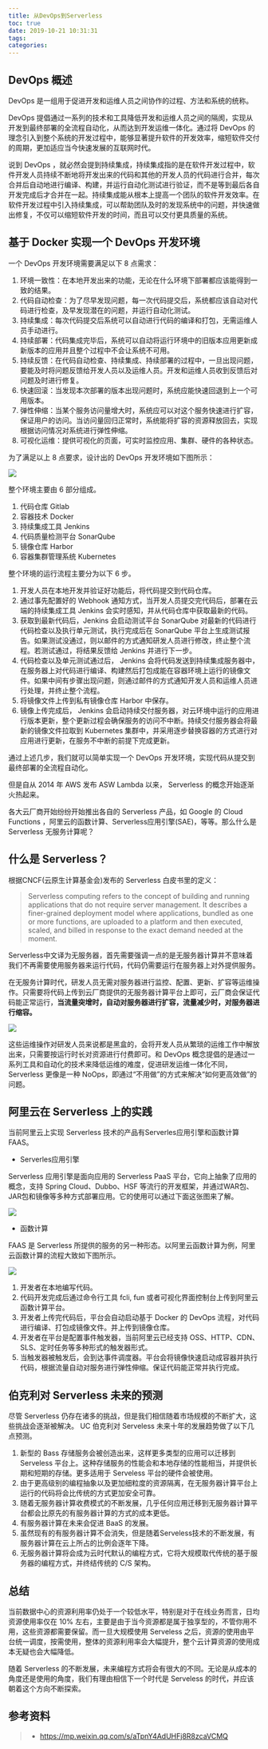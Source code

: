 ```yaml
---
title: 从DevOps到Serverless
toc: true
date: 2019-10-21 10:31:31
tags:
categories:
---
```




## DevOps 概述

DevOps 是一组用于促进开发和运维人员之间协作的过程、方法和系统的统称。

DevOps 提倡通过一系列的技术和工具降低开发和运维人员之间的隔阂，实现从开发到最终部署的全流程自动化，从而达到开发运维一体化。通过将 DevOps 的理念引入到整个系统的开发过程中，能够显著提升软件的开发效率，缩短软件交付的周期，更加适应当今快速发展的互联网时代。

说到 DevOps ，就必然会提到持续集成，持续集成指的是在软件开发过程中，软件开发人员持续不断地将开发出来的代码和其他的开发人员的代码进行合并，每次合并后自动地进行编译、构建，并运行自动化测试进行验证，而不是等到最后各自开发完成后才合并在一起。持续集成能从根本上提高一个团队的软件开发效率。在软件开发过程中引入持续集成，可以帮助团队及时的发现系统中的问题，并快速做出修复，不仅可以缩短软件开发的时间，而且可以交付更具质量的系统。



## 基于 Docker 实现一个 DevOps 开发环境

一个 DevOps 开发环境需要满足以下 8 点需求：

1. 环境一致性：在本地开发出来的功能，无论在什么环境下部署都应该能得到一致的结果。
2. 代码自动检查：为了尽早发现问题，每一次代码提交后，系统都应该自动对代码进行检查，及早发现潜在的问题，并运行自动化测试。
3. 持续集成：每次代码提交后系统可以自动进行代码的编译和打包，无需运维人员手动进行。
4. 持续部署：代码集成完毕后，系统可以自动将运行环境中的旧版本应用更新成新版本的应用并且整个过程中不会让系统不可用。
5. 持续反馈：在代码自动检查、持续集成、持续部署的过程中，一旦出现问题，要能及时将问题反馈给开发人员以及运维人员。开发和运维人员收到反馈后对问题及时进行修复。
6. 快速回滚：当发现本次部署的版本出现问题时，系统应能快速回退到上一个可用版本。
7. 弹性伸缩：当某个服务访问量增大时，系统应可以对这个服务快速进行扩容，保证用户的访问。当访问量回归正常时，系统能将扩容的资源释放回去，实现根据访问情况对系统进行弹性伸缩。
8. 可视化运维：提供可视化的页面，可实时监控应用、集群、硬件的各种状态。



为了满足以上 8 点要求，设计出的 DevOps 开发环境如下图所示：

![](从DevOps到Serverless/devops-flow.png)


整个环境主要由 6 部分组成。

1. 代码仓库 Gitlab 
2. 容器技术 Docker 
3. 持续集成工具 Jenkins
4. 代码质量检测平台 SonarQube 
5. 镜像仓库 Harbor 
6. 容器集群管理系统 Kubernetes



整个环境的运行流程主要分为以下 6 步。

1. 开发人员在本地开发并验证好功能后，将代码提交到代码仓库。
2. 通过事先配置好的 Webhook 通知方式，当开发人员提交完代码后，部署在云端的持续集成工具 Jenkins 会实时感知，并从代码仓库中获取最新的代码。
3. 获取到最新代码后，Jenkins 会启动测试平台 SonarQube 对最新的代码进行代码检查以及执行单元测试，执行完成后在 SonarQube 平台上生成测试报告。如果测试没通过，则以邮件的方式通知研发人员进行修改，终止整个流程。若测试通过，将结果反馈给 Jenkins 并进行下一步。
4. 代码检查以及单元测试通过后， Jenkins 会将代码发送到持续集成服务器中，在服务器上对代码进行编译、构建然后打包成能在容器环境上运行的镜像文件。如果中间有步骤出现问题，则通过邮件的方式通知开发人员和运维人员进行处理，并终止整个流程。
5. 将镜像文件上传到私有镜像仓库 Harbor 中保存。
6. 镜像上传完成后， Jenkins 会启动持续交付服务器，对云环境中运行的应用进行版本更新，整个更新过程会确保服务的访问不中断。持续交付服务器会将最新的镜像文件拉取到 Kubernetes 集群中，并采用逐步替换容器的方式进行对应用进行更新，在服务不中断的前提下完成更新。

通过上述几步，我们就可以简单实现一个 DevOps 开发环境，实现代码从提交到最终部署的全流程自动化。

但是自从 2014 年 AWS 发布 ASW Lambda 以来， Serverless 的概念开始逐渐火热起来。

各大云厂商开始纷纷开始推出各自的 Serverless 产品，如 Google 的 Cloud Functions ，阿里云的函数计算、Serverless应用引擎(SAE)，等等。那么什么是Serverless 无服务计算呢？

## **什么是 Serverless？**

根据CNCF(云原生计算基金会)发布的 Serverless 白皮书里的定义：

> Serverless computing refers to the concept of building and running applications that do not require server management. It describes a finer-grained deployment model where applications, bundled as one or more functions, are uploaded to a platform and then executed, scaled, and billed in response to the exact demand needed at the moment.



Serverless中文译为无服务器，首先需要强调一点的是无服务器计算并不意味着我们不再需要使用服务器来运行代码，代码仍需要运行在服务器上对外提供服务。

在无服务计算时代，研发人员无需对服务器进行监控、配置、更新、扩容等运维操作。只需要将代码上传到云厂商提供的无服务器计算平台上即可，云厂商会保证代码能正常运行，**当流量突增时，自动对服务器进行扩容，流量减少时，对服务器进行缩容。**

![](从DevOps到Serverless/serverless.png)

这些运维操作对研发人员来说都是黑盒的，会将开发人员从繁琐的运维工作中解放出来，只需要按运行时长对资源进行付费即可。和 DevOps 概念提倡的是通过一系列工具和自动化的技术来降低运维的难度，促进研发运维一体化不同， Serverless 更像是一种 NoOps，即通过“不用做”的方式来解决“如何更高效做”的问题。



## **阿里云在 Serverless 上的实践**

当前阿里云上实现 Serverless 技术的产品有Serverles应用引擎和函数计算FAAS。


- Serverles应用引擎

Serverless 应用引擎是面向应用的 Serverless PaaS 平台，它向上抽象了应用的概念，支持 Spring Cloud、Dubbo、HSF 等流行的开发框架，并通过WAR包、JAR包和镜像等多种方式部署应用。它的使用可以通过下面这张图来了解。

![](从DevOps到Serverless/ali-paas.png)

- 函数计算

FAAS 是 Serverless 所提供的服务的另一种形态。以阿里云函数计算为例，阿里云函数计算的流程大致如下图所示。

![](从DevOps到Serverless/ali-function.png)

1. 开发者在本地编写代码。
2. 代码开发完成后通过命令行工具 fcli, fun 或者可视化界面控制台上传到阿里云函数计算平台。
3. 开发者上传完代码后，平台会自动启动基于 Docker 的 DevOps 流程，对代码进行编译、打包成镜像文件。并上传到镜像仓库。
4. 开发者在平台是配置事件触发器，当前阿里云已经支持 OSS、HTTP、CDN、SLS、定时任务等多种形式的触发器形式。
5. 当触发器被触发后，会到达事件调度器。平台会将镜像快速启动成容器并执行代码，根据流量自动对服务进行弹性伸缩。保证代码能正常并执行完成。



## **伯克利对 Serverless 未来的预测**

尽管 Serverless 仍存在诸多的挑战，但是我们相信随着市场规模的不断扩大，这些挑战会逐渐被解决。 UC 伯克利对 Serveless 未来十年的发展趋势做了以下几点预测。

1. 新型的 Bass 存储服务会被创造出来，这样更多类型的应用可以迁移到 Serveless 平台上。这种存储服务的性能会和本地存储的性能相当，并提供长期和短期的存储。更多适用于 Serveless 平台的硬件会被使用。
2. 由于更高级别的编程抽象以及更加细粒度的资源隔离，在无服务器计算平台上运行的代码将会比传统的方式更加安全可靠。
3. 随着无服务器计算收费模式的不断发展，几乎任何应用迁移到无服务器计算平台都会比原先的有服务器计算的方式的成本更低。
4. 有服务器计算在未来会促进 BaaS 的发展。
5. 虽然现有的有服务器计算不会消失，但是随着Serveless技术的不断发展，有服务器计算在云上所占的比例会逐年下降。
6. 无服务器计算将会成为云时代默认的编程方式，它将大规模取代传统的基于服务器的编程方式，并终结传统的 C/S 架构。

## **总结**

当前数据中心的资源利用率仍处于一个较低水平，特别是对于在线业务而言，日均资源使用率仅在 10% 左右，主要是由于当今资源都是属于独享型的，不管你用不用，这些资源都需要保留。而一旦大规模使用 Serveless 之后，资源的使用由平台统一调度，按需使用，整体的资源利用率会大幅提升，整个云计算资源的使用成本无疑也会大幅降低。

随着 Serverless 的不断发展，未来编程方式将会有很大的不同。无论是从成本的角度还是使用的角度，我们有理由相信下一个时代是 Serveless 的时代，并应该朝着这个方向不断探索。

## 参考资料

> - [<https://mp.weixin.qq.com/s/aTpnY4AdUHFj8R8zcaVCMQ>]()

